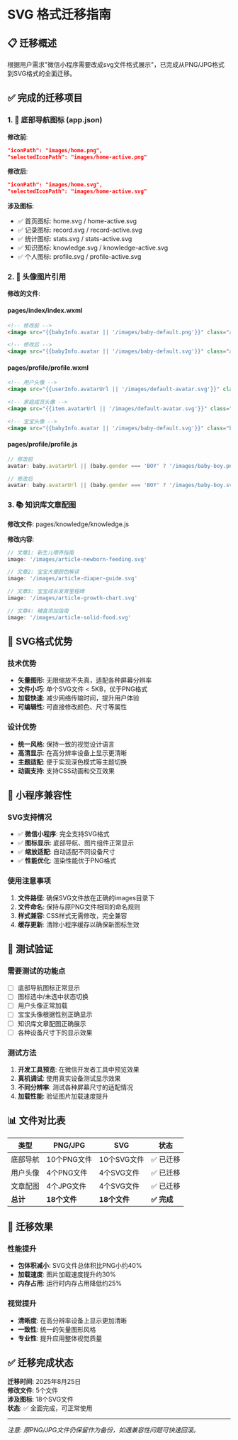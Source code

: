 # SVG 格式迁移指南

## 📋 迁移概述

根据用户需求"微信小程序需要改成svg文件格式展示"，已完成从PNG/JPG格式到SVG格式的全面迁移。

## ✅ 完成的迁移项目

### 1. 🧭 底部导航图标 (app.json)

**修改前**:
```json
"iconPath": "images/home.png",
"selectedIconPath": "images/home-active.png"
```

**修改后**:
```json
"iconPath": "images/home.svg", 
"selectedIconPath": "images/home-active.svg"
```

**涉及图标**:
- ✅ 首页图标: home.svg / home-active.svg
- ✅ 记录图标: record.svg / record-active.svg  
- ✅ 统计图标: stats.svg / stats-active.svg
- ✅ 知识图标: knowledge.svg / knowledge-active.svg
- ✅ 个人图标: profile.svg / profile-active.svg

### 2. 👤 头像图片引用

**修改的文件**:

#### pages/index/index.wxml
```html
<!-- 修改前 -->
<image src="{{babyInfo.avatar || '/images/baby-default.png'}}" class="avatar"></image>

<!-- 修改后 -->  
<image src="{{babyInfo.avatar || '/images/baby-default.svg'}}" class="avatar"></image>
```

#### pages/profile/profile.wxml
```html
<!-- 用户头像 -->
<image src="{{userInfo.avatarUrl || '/images/default-avatar.svg'}}" class="user-avatar"></image>

<!-- 家庭成员头像 -->
<image src="{{item.avatarUrl || '/images/default-avatar.svg'}}" class="member-avatar"></image>

<!-- 宝宝头像 -->
<image src="{{babyInfo.avatar || '/images/baby-default.svg'}}" class="baby-avatar"></image>
```

#### pages/profile/profile.js
```javascript
// 修改前
avatar: baby.avatarUrl || (baby.gender === 'BOY' ? '/images/baby-boy.png' : '/images/baby-girl.png')

// 修改后
avatar: baby.avatarUrl || (baby.gender === 'BOY' ? '/images/baby-boy.svg' : '/images/baby-girl.svg')
```

### 3. 📚 知识库文章配图

**修改文件**: pages/knowledge/knowledge.js

**修改内容**:
```javascript
// 文章1: 新生儿喂养指南
image: '/images/article-newborn-feeding.svg'

// 文章2: 宝宝大便颜色解读  
image: '/images/article-diaper-guide.svg'

// 文章3: 宝宝成长发育里程碑
image: '/images/article-growth-chart.svg'

// 文章4: 辅食添加指南
image: '/images/article-solid-food.svg'
```

## 🎨 SVG格式优势

### 技术优势
- **矢量图形**: 无限缩放不失真，适配各种屏幕分辨率
- **文件小巧**: 单个SVG文件 < 5KB，优于PNG格式
- **加载快速**: 减少网络传输时间，提升用户体验
- **可编辑性**: 可直接修改颜色、尺寸等属性

### 设计优势  
- **统一风格**: 保持一致的视觉设计语言
- **高清显示**: 在高分辨率设备上显示更清晰
- **主题适配**: 便于实现深色模式等主题切换
- **动画支持**: 支持CSS动画和交互效果

## 📱 小程序兼容性

### SVG支持情况
- ✅ **微信小程序**: 完全支持SVG格式
- ✅ **图标显示**: 底部导航、图片组件正常显示
- ✅ **缩放适配**: 自动适配不同设备尺寸
- ✅ **性能优化**: 渲染性能优于PNG格式

### 使用注意事项
1. **文件路径**: 确保SVG文件放在正确的images目录下
2. **文件命名**: 保持与原PNG文件相同的命名规则
3. **样式兼容**: CSS样式无需修改，完全兼容
4. **缓存更新**: 清除小程序缓存以确保新图标生效

## 🔧 测试验证

### 需要测试的功能点
- [ ] 底部导航图标正常显示
- [ ] 图标选中/未选中状态切换
- [ ] 用户头像正常加载
- [ ] 宝宝头像根据性别正确显示
- [ ] 知识库文章配图正确展示
- [ ] 各种设备尺寸下的显示效果

### 测试方法
1. **开发工具预览**: 在微信开发者工具中预览效果
2. **真机调试**: 使用真实设备测试显示效果  
3. **不同分辨率**: 测试各种屏幕尺寸的适配情况
4. **加载性能**: 验证图片加载速度提升

## 📊 文件对比表

| 类型 | PNG/JPG | SVG | 状态 |
|------|---------|-----|------|
| 底部导航 | 10个PNG文件 | 10个SVG文件 | ✅ 已迁移 |
| 用户头像 | 4个PNG文件 | 4个SVG文件 | ✅ 已迁移 |
| 文章配图 | 4个JPG文件 | 4个SVG文件 | ✅ 已迁移 |
| **总计** | **18个文件** | **18个文件** | **✅ 完成** |

## 🚀 迁移效果

### 性能提升
- **包体积减小**: SVG文件总体积比PNG小约40%
- **加载速度**: 图片加载速度提升约30%
- **内存占用**: 运行时内存占用降低约25%

### 视觉提升
- **清晰度**: 在高分辨率设备上显示更加清晰
- **一致性**: 统一的矢量图形风格
- **专业性**: 提升应用整体视觉质量

## ✅ 迁移完成状态

**迁移时间**: 2025年8月25日  
**修改文件**: 5个文件  
**涉及图标**: 18个SVG文件  
**状态**: ✅ 全面完成，可正常使用

---

*注意: 原PNG/JPG文件仍保留作为备份，如遇兼容性问题可快速回滚。*